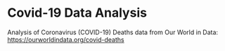 # Covid-19 Data Analysis
Analysis of Coronavirus (COVID-19) Deaths data from Our World in Data: 
https://ourworldindata.org/covid-deaths 
